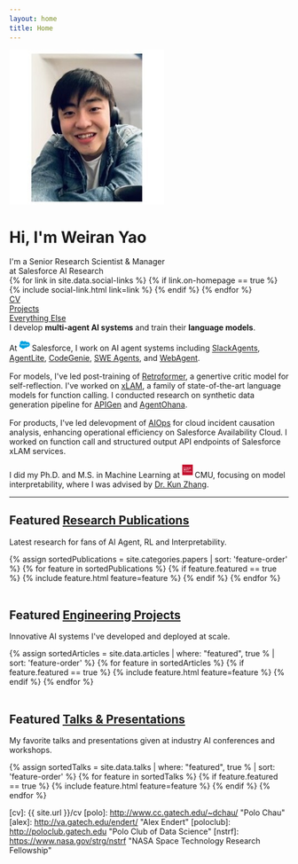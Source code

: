 ```yaml
---
layout: home
title: Home
---
```


<div id="intro-wrapper" class="l-text">
	<div id="intro-title-wrapper">
		<div id="intro-image-wrapper">
			<img id="intro-image" src="/images/portrait.jpg"></div>
		<div id="intro-title-text-wrapper">
			<h1 id="intro-title">Hi, I'm Weiran Yao</h1>
			<div id="intro-subtitle">I'm a Senior Research Scientist & Manager</div>
			<div id="intro-subtitle">at Salesforce AI Research</div>
			<div id="intro-title-socials">
				{% for link in site.data.social-links %}
					{% if link.on-homepage == true %}
						{% include social-link.html link=link %}
					{% endif %}
				{% endfor %}
			</div>
		</div>
	</div>
	<!-- <hr class="l-middle home-hr"> -->
	<div id="everything-else" class="l-middle">
		<a href="{{ site.url }}/cv"><div><i class="fa fa-portrait icon icon-right-space"></i>CV</div></a>
		<a href="{{ site.url }}/projects"><div><i class="fa fa-shapes icon icon-right-space"></i>Projects</div></a>
		<a href="{{ site.url }}/everything-else"><div><i class="fa fa-list-ul icon icon-right-space"></i>Everything Else</div></a>
	</div>
	<div>
		I develop <span class="cv-vis"><b>multi-agent AI systems</b></span> and train their <span class="cv-ai"><b>language models</b></span>.
	</div>
	<div style="height: 1rem"></div>
	<div>
		At <img class="intro-logo" style="width: 19px; padding-bottom: 5px;" src="/images/salesforce.svg"> Salesforce, I work on AI agent systems including <a href="/blog/slack-agents"><span class="cv-vis">SlackAgents</span></a>, <a href="/papers/agentlite"><span class="cv-vis">AgentLite</span></a>, <a href="https://engineering.salesforce.com/codegenie-how-salesforce-leveraged-generative-ai-to-enhance-internal-developer-productivity/?utm_source=socialshare&utm_medium=organic_social&utm_campaign=amer_sfjobs_sfteaw&utm_content=graphic&blaid=6592267"><span class="cv-vis">CodeGenie</span></a>, <a href="/papers/dei"><span class="cv-vis">SWE Agents</span></a>, and <a href="https://www.loom.com/share/408133a7a8e14208842afbe1c140727c?sid=fd6d0181-a52b-4acd-82a7-7831bd26dcbe"><span class="cv-vis">WebAgent</span></a>.
	</div>
	<div style="height: 1rem"></div>
	<div>
		For models, I've led post-training of <a href="/papers/retroformer"><span class="cv-ai">Retroformer</span></a>, a genertive critic model for self-reflection. I've worked on <a href="/papers/xlam"><span class="cv-ai">xLAM</span></a>, a family of state-of-the-art language models for function calling. I conducted research on synthetic data generation pipeline for <a href="/papers/apigen"><span class="cv-ai">APIGen</span></a> and <a href="/papers/agent-ohana"><span class="cv-ai">AgentOhana</span></a>.
	</div>
	<div style="height: 1rem"></div>
	<div>
		For products, I've led delevopment of <a href="/blog/aiops"><span class="cv-vis">AIOps</span></a> for cloud incident causation analysis, enhancing operational efficiency on Salesforce Availability Cloud. I worked on <span class="cv-vis">function call</span> and <span class="cv-vis">structured output</span> API endpoints of Salesforce xLAM services.
	</div>
	<div style="height: 1rem"></div>
	<div>
		I did my Ph.D. and M.S. in Machine Learning at <img class="intro-logo" style="width: 19px; padding-bottom: 5px;" src="/images/cmu.png"> CMU, focusing on model interpretability, where I was advised by <a href="https://www.andrew.cmu.edu/user/kunz1/index.html">Dr. Kun Zhang</a>.
	</div>
</div>

<hr class="l-middle home-hr">

<h2 class="feature-title">Featured <a href="/cv/#publications">Research Publications</a></h2>

<p class="feature-text">
	Latest research for fans of AI Agent, RL and Interpretability.
</p>

<div class="cover-wrapper cover-wrapper-3-col l-page">
	{% assign sortedPublications = site.categories.papers | sort: 'feature-order' %}
	{% for feature in sortedPublications %}
		{% if feature.featured == true %}
			{% include feature.html feature=feature %}
		{% endif %}
	{% endfor %}
</div>

<br>

<h2 class="feature-title">Featured <a href="/cv/#engineering-projects">Engineering Projects</a></h2>

<p class="feature-text">
	Innovative AI systems I've developed and deployed at scale.
</p>

<div class="cover-wrapper cover-wrapper-3-col l-page">
	{% assign sortedArticles = site.data.articles | where: "featured", true % | sort: 'feature-order' %}
	{% for feature in sortedArticles %}
		{% if feature.featured == true %}
			{% include feature.html feature=feature %}
		{% endif %}
	{% endfor %}
</div>

<br>
<h2 class="feature-title">Featured <a href="/cv/#press">Talks & Presentations</a></h2>

<p class="feature-text">
	My favorite talks and presentations given at industry AI conferences and workshops.
</p>

<div class="cover-wrapper cover-wrapper-3-col l-page">
	{% assign sortedTalks = site.data.talks | where: "featured", true % | sort: 'feature-order' %}
	{% for feature in sortedTalks %}
		{% if feature.featured == true %}
			{% include feature.html feature=feature %}
		{% endif %}
	{% endfor %}
</div>



[gt]: http://www.gatech.edu "Georgia Tech"
[cse]: http://cse.gatech.edu "Georgia Tech Computational Science and Engineering"
[coc]: http://www.cc.gatech.edu "Georgia Tech College of Computing"

[cv]: {{ site.url }}/cv
[polo]: http://www.cc.gatech.edu/~dchau/ "Polo Chau"
[alex]: http://va.gatech.edu/endert/ "Alex Endert"
[poloclub]: http://poloclub.gatech.edu "Polo Club of Data Science"
[nstrf]: https://www.nasa.gov/strg/nstrf "NASA Space Technology Research Fellowship"